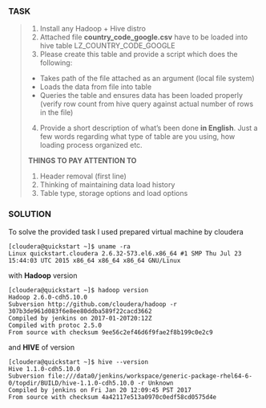 ### TASK
> 1. Install any Hadoop + Hive distro
> 2. Attached file **country_code_google.csv** have to be loaded into hive table LZ_COUNTRY_CODE_GOOGLE
> 3. Please create this table and provide a script which does the following:
>	- Takes path of the file attached as an argument (local file system)
>	- Loads the data from file into table
>	- Queries the table and ensures data has been loaded properly (verify row count from hive query against actual number of rows in the file)
> 4. Provide a short description of what’s been done **in English**. Just a few words regarding what type of table are you using, how loading process organized etc.
> 
> **THINGS TO PAY ATTENTION TO**
> 1.	Header removal (first line)
> 2.	Thinking of maintaining data load history
> 3.	Table type, storage options and load options


### SOLUTION

To solve the provided task I used prepared virtual machine by cloudera
```
[cloudera@quickstart ~]$ uname -ra
Linux quickstart.cloudera 2.6.32-573.el6.x86_64 #1 SMP Thu Jul 23 15:44:03 UTC 2015 x86_64 x86_64 x86_64 GNU/Linux
```
with **Hadoop** version 
```
[cloudera@quickstart ~]$ hadoop version
Hadoop 2.6.0-cdh5.10.0
Subversion http://github.com/cloudera/hadoop -r 307b3de961d083f6e8ee80ddba589f22cacd3662
Compiled by jenkins on 2017-01-20T20:12Z
Compiled with protoc 2.5.0
From source with checksum 9ee56c2ef46d6f9fae2f8b199c0e2c9

```
and **HIVE** of version
```
[cloudera@quickstart ~]$ hive --version 
Hive 1.1.0-cdh5.10.0
Subversion file:///data0/jenkins/workspace/generic-package-rhel64-6-0/topdir/BUILD/hive-1.1.0-cdh5.10.0 -r Unknown
Compiled by jenkins on Fri Jan 20 12:09:45 PST 2017
From source with checksum 4a42117e513a0970c0edf58cd0575d4e
```






